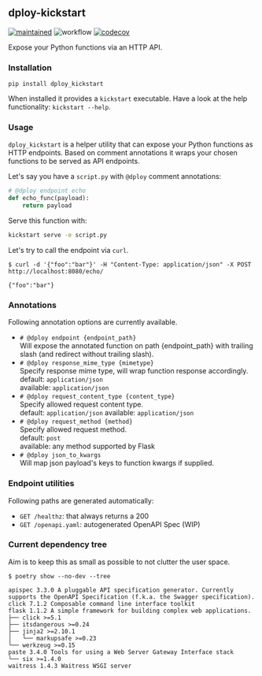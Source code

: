 ## dploy-kickstart

[![maintained](https://img.shields.io/badge/maintained%20by-dploy.ai-brightgreen.svg)](https://dploy.ai/) 
![workflow](https://github.com/dploy-ai/dploy-kickstart/workflows/kickstart/badge.svg)
[![codecov](https://codecov.io/gh/dploy-ai/dploy-kickstart/branch/master/graph/badge.svg?token=KypiVRoPJz)](https://codecov.io/gh/dploy-ai/dploy-kickstart)

Expose your Python functions via an HTTP API.

### Installation

`pip install dploy_kickstart`

When installed it provides a `kickstart` executable. Have a look at the help functionality: `kickstart --help`.


### Usage

`dploy_kickstart` is a helper utility that can expose your Python functions as HTTP endpoints. Based on comment annotations it wraps your chosen functions to be served as API endpoints.

Let's say you have a `script.py` with `@dploy` comment annotations:

```python
# @dploy endpoint echo
def echo_func(payload):
    return payload
```

Serve this function with:

```sh
kickstart serve -e script.py
```

Let's try to call the endpoint via `curl`.

```
$ curl -d '{"foo":"bar"}' -H "Content-Type: application/json" -X POST http://localhost:8080/echo/

{"foo":"bar"}
```

### Annotations

Following annotation options are currently available.

- `# @dploy endpoint {endpoint_path}`  
  Will expose the annotated function on path {endpoint_path} with trailing slash (and redirect without trailing slash).
- `# @dploy response_mime_type {mimetype}`  
  Specify response mime type, will wrap function response accordingly.
  default: `application/json`  
  available: `application/json`
- `# @dploy request_content_type {content_type}`  
  Specify allowed request content type.  
  default: `application/json`
  available: `application/json`
- `# @dploy request_method {method}`  
  Specify allowed request method.  
  default: `post`  
  available: any method supported by Flask
- `# @dploy json_to_kwargs`  
  Will map json payload's keys to function kwargs if supplied.

### Endpoint utilities

Following paths are generated automatically:

- `GET /healthz`: that always returns a 200
- `GET /openapi.yaml`: autogenerated OpenAPI Spec (WIP)

### Current dependency tree

Aim is to keep this as small as possible to not clutter the user space.

```
$ poetry show --no-dev --tree

apispec 3.3.0 A pluggable API specification generator. Currently supports the OpenAPI Specification (f.k.a. the Swagger specification).
click 7.1.2 Composable command line interface toolkit
flask 1.1.2 A simple framework for building complex web applications.
├── click >=5.1
├── itsdangerous >=0.24
├── jinja2 >=2.10.1
│   └── markupsafe >=0.23 
└── werkzeug >=0.15
paste 3.4.0 Tools for using a Web Server Gateway Interface stack
└── six >=1.4.0
waitress 1.4.3 Waitress WSGI server
```